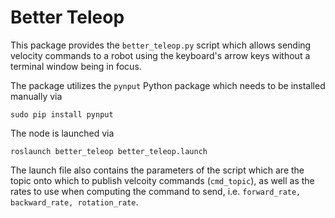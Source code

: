 # Better Teleop

This package provides the `better_teleop.py` script which allows sending velocity commands to a robot using the keyboard's arrow keys without a terminal window being in focus.

The package utilizes the `pynput` Python package which needs to be installed manually via

```
sudo pip install pynput
```

The node is launched via

```
roslaunch better_teleop better_teleop.launch
```

The launch file also contains the parameters of the script which are the topic onto which to publish velcoity commands (`cmd_topic`), as well as the rates to use when computing the command to send, i.e. `forward_rate, backward_rate, rotation_rate`.
